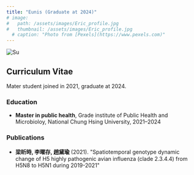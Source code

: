 ```yaml
---
title: "Eunis (Graduate at 2024)"
# image: 
#   path: /assets/images/Eric_profile.jpg
#   thumbnail: /assets/images/Eric_profile.jpg
  # caption: "Photo from [Pexels](https://www.pexels.com)"
---
```


<img src="{{ '/assets/images/Eunis.jpg' | relative_url }}" alt="Su" style="max-width: 300px; height: auto;">

## Curriculum Vitae
Mater student joined in 2021, graduate at 2024.
### Education
- **Master in public health**, Grade institute of Public Health and Microbioloy, National Chung Hsing University, 2021–2024

<!-- ### Experience
- **Research Assistant**, XYZ Lab, 2018–Present
  - Conducted research on scRNA-seq and transcriptomics. -->

### Publications
- **梁盺時, 李曜存, 趙黛瑜** (2021). "Spatiotemporal genotype dynamic change of H5 highly pathogenic avian influenza (clade 2.3.4.4) from H5N8 to H5N1 during 2019-2021"